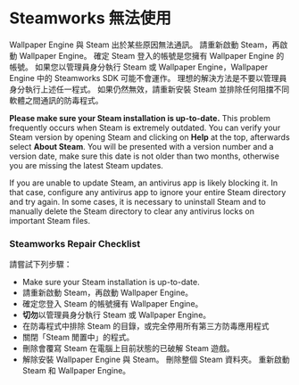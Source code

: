 # Steamworks 無法使用

Wallpaper Engine 與 Steam 出於某些原因無法通訊。 請重新啟動 Steam，再啟動 Wallpaper Engine。 確定 Steam 登入的帳號是您擁有 Wallpaper Engine 的帳號。 如果您以管理員身分執行 Steam 或 Wallpaper Engine，Wallpaper Engine 中的 Steamworks SDK 可能不會運作。 理想的解決方法是不要以管理員身分執行上述任一程式。 如果仍然無效，請重新安裝 Steam 並排除任何阻擋不同軟體之間通訊的防毒程式。

**Please make sure your Steam installation is up-to-date.** This problem frequently occurs when Steam is extremely outdated. You can verify your Steam version by opening Steam and clicking on **Help** at the top, afterwards select **About Steam**. You will be presented with a version number and a version date, make sure this date is not older than two months, otherwise you are missing the latest Steam updates.

If you are unable to update Steam, an antivirus app is likely blocking it. In that case, configure any antivirus app to ignore your entire Steam directory and try again. In some cases, it is necessary to uninstall Steam and to manually delete the Steam directory to clear any antivirus locks on important Steam files.

### Steamworks Repair Checklist

請嘗試下列步驟：

* Make sure your Steam installation is up-to-date.
* 請重新啟動 Steam，再啟動 Wallpaper Engine。
* 確定您登入 Steam 的帳號擁有 Wallpaper Engine。
* **切勿**以管理員身分執行 Steam 或 Wallpaper Engine。
* 在防毒程式中排除 Steam 的目錄，或完全停用所有第三方防毒應用程式
* 關閉「Steam 閒置中」的程式。
* 刪除會覆寫 Steam 在電腦上目前狀態的已破解 Steam 遊戲。
* 解除安裝 Wallpaper Engine 與 Steam。 刪除整個 Steam 資料夾。 重新啟動 Steam 和 Wallpaper Engine。
